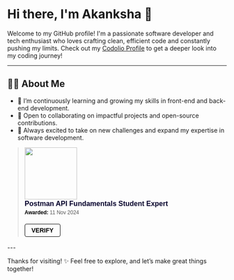 # Hi there, I'm Akanksha 👋

Welcome to my GitHub profile! I'm a passionate software developer and tech enthusiast who loves crafting clean, efficient code and constantly pushing my limits. Check out my [Codolio Profile](https://codolio.com/profile/akankshacodes) to get a deeper look into my coding journey!

---

## 👩‍💻 About Me
- 🌱 I’m continuously learning and growing my skills in front-end and back-end development.
- 💼 Open to collaborating on impactful projects and open-source contributions.
- 🚀 Always excited to take on new challenges and expand my expertise in software development.

<blockquote class="badgr-badge" style="font-family: Helvetica, Roboto, &quot;Segoe UI&quot;, Calibri, sans-serif;"><a href="https://api.badgr.io/public/assertions/vBS_7eouRy2uhzyIqr262A?identity__email=guptaakanksha2002%40gmail.com"><img width="120px" height="120px" src="https://api.badgr.io/public/assertions/vBS_7eouRy2uhzyIqr262A/image"></a><p class="badgr-badge-name" style="hyphens: auto; overflow-wrap: break-word; word-wrap: break-word; margin: 0; font-size: 16px; font-weight: 600; font-style: normal; font-stretch: normal; line-height: 1.25; letter-spacing: normal; text-align: left; color: #05012c;">Postman API Fundamentals Student Expert</p><p class="badgr-badge-date" style="margin: 0; font-size: 12px; font-style: normal; font-stretch: normal; line-height: 1.67; letter-spacing: normal; text-align: left; color: #555555;"><strong style="font-size: 12px; font-weight: bold; font-style: normal; font-stretch: normal; line-height: 1.67; letter-spacing: normal; text-align: left; color: #000;">Awarded: </strong>11 Nov 2024</p><p style="margin: 16px 0; padding: 0;"><a class="badgr-badge-verify" target="_blank" href="https://badgecheck.io?url=https%3A%2F%2Fapi.badgr.io%2Fpublic%2Fassertions%2FvBS_7eouRy2uhzyIqr262A%3Fidentity__email%3Dguptaakanksha2002%2540gmail.com&amp;identity__email=guptaakanksha2002%40gmail.com" style="box-sizing: content-box; display: flex; align-items: center; justify-content: center; margin: 0; font-size:14px; font-weight: bold; width: 48px; height: 16px; border-radius: 4px; border: solid 1px black; text-decoration: none; padding: 6px 16px; margin: 16px 0; color: black;">VERIFY</a></p><script async="async" src="https://badgr.com/assets/widgets.bundle.js"></script></blockquote>
---

Thanks for visiting! ✨ Feel free to explore, and let’s make great things together!
